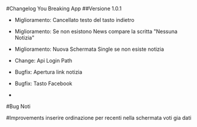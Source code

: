 #Changelog You Breaking App
##Versione 1.0.1
* Miglioramento: Cancellato testo del tasto indietro
* Miglioramento: Se non esistono News compare la scritta "Nessuna Notizia"
* Miglioramento: Nuova Schermata Single se non esiste notizia

* Change: Api Login Path

* Bugfix: Apertura link notizia
* Bugfix: Tasto Facebook
* 
#Bug Noti

#Improvements
inserire ordinazione per recenti nella schermata voti gia dati